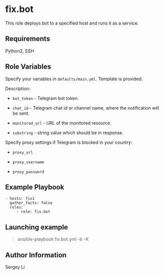 fix.bot
=========

This role deploys bot to a specified host and runs it as a service.

Requirements
------------
Python2, SSH


Role Variables
--------------

Specify your variables in `defaults/main.yml`. Template is provided.

Description:

* `bot_token` - Telegram bot token.

* `chat_id` - Telegram chat id or channel name, where the notification will be sent.

* `monitored_url` - URL of the monitored resource.

* `substring` - string value which should be in response.

Specify proxy settings if Telegram is blocked in your country:

* `proxy_url`

* `proxy_username`

* `proxy_password`


Example Playbook
----------------

    - hosts: fix1
      gather_facts: false
      roles:
         - role: fix.bot

Launching example
----------------
> ansible-playbook fix.bot.yml -b -K

Author Information
------------------

Sergey Li